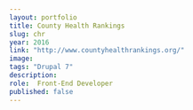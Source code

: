 ```yaml
---
layout: portfolio
title: County Health Rankings
slug: chr
year: 2016
link: "http://www.countyhealthrankings.org/"
image:
tags: "Drupal 7"
description:
role:  Front-End Developer
published: false
---
```


